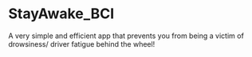 # StayAwake_BCI
A very simple and efficient app that prevents you from being a victim of drowsiness/ driver fatigue behind the wheel!
